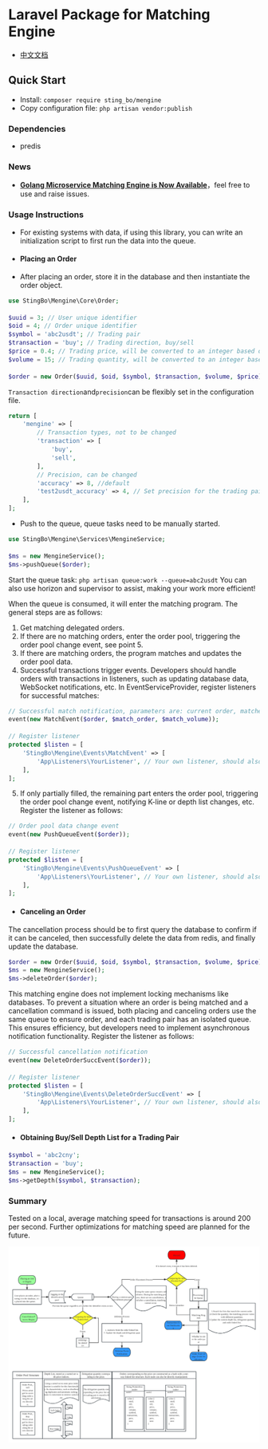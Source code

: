 # Laravel Package for Matching Engine

- [中文文档](README_CN.md)

## Quick Start

- Install: `composer require sting_bo/mengine`
- Copy configuration file: `php artisan vendor:publish`


### Dependencies
* predis

### News

* **[Golang Microservice Matching Engine is Now Available](https://github.com/stingbo/gome)**，feel free to use and raise issues.

### Usage Instructions
* For existing systems with data, if using this library, you can write an initialization script to first run the data into the queue.

* #### Placing an Order ####

* After placing an order, store it in the database and then instantiate the order object.

```php
use StingBo\Mengine\Core\Order;

$uuid = 3; // User unique identifier
$oid = 4; // Order unique identifier
$symbol = 'abc2usdt'; // Trading pair
$transaction = 'buy'; // Trading direction, buy/sell
$price = 0.4; // Trading price, will be converted to an integer based on the set precision
$volume = 15; // Trading quantity, will be converted to an integer based on the set precision

$order = new Order($uuid, $oid, $symbol, $transaction, $volume, $price);
```

`Transaction direction`and`precision`can be flexibly set in the configuration file.
```php
return [
    'mengine' => [
        // Transaction types, not to be changed
        'transaction' => [
            'buy',
            'sell',
        ],
        // Precision, can be changed
        'accuracy' => 8, //default        
        'test2usdt_accuracy' => 4, // Set precision for the trading pair, if not set, use accuracy
    ],
];
```

* Push to the queue, queue tasks need to be manually started.
```php
use StingBo\Mengine\Services\MengineService;

$ms = new MengineService();
$ms->pushQueue($order);
```
Start the queue task:
`php artisan queue:work --queue=abc2usdt`
You can also use horizon and supervisor to assist, making your work more efficient!

When the queue is consumed, it will enter the matching program. The general steps are as follows: 
1. Get matching delegated orders.
2. If there are no matching orders, enter the order pool, triggering the order pool change event, see point 5.
3. If there are matching orders, the program matches and updates the order pool data.  
4. Successful transactions trigger events. Developers should handle orders with transactions in listeners, such as updating database data, WebSocket notifications, etc.
In EventServiceProvider, register listeners for successful matches:
```php
// Successful match notification, parameters are: current order, matched order, transaction quantity
event(new MatchEvent($order, $match_order, $match_volume));

// Register listener
protected $listen = [
    'StingBo\Mengine\Events\MatchEvent' => [
        'App\Listeners\YourListener', // Your own listener, should also be implemented asynchronously
    ],
];
```
5. If only partially filled, the remaining part enters the order pool, triggering the order pool change event, notifying K-line or depth list changes, etc.
Register the listener as follows:
```php
// Order pool data change event
event(new PushQueueEvent($order));

// Register listener
protected $listen = [
    'StingBo\Mengine\Events\PushQueueEvent' => [
        'App\Listeners\YourListener', // Your own listener, should also be implemented asynchronously
    ],
];
```

* #### Canceling an Order ####
The cancellation process should be to first query the database to confirm if it can be canceled, then successfully delete the data from redis, and finally update the database.
```php
$order = new Order($uuid, $oid, $symbol, $transaction, $volume, $price);
$ms = new MengineService();
$ms->deleteOrder($order);
```
This matching engine does not implement locking mechanisms like databases. To prevent a situation where an order is being matched and a cancellation command is issued, both placing and canceling orders use the same queue to ensure order, and each trading pair has an isolated queue. This ensures efficiency, but developers need to implement asynchronous notification functionality. Register the listener as follows:
```php
// Successful cancellation notification
event(new DeleteOrderSuccEvent($order));

// Register listener
protected $listen = [
    'StingBo\Mengine\Events\DeleteOrderSuccEvent' => [
        'App\Listeners\YourListener', // Your own listener, should also be implemented asynchronously
    ],
];
```

* #### Obtaining Buy/Sell Depth List for a Trading Pair ####
```php
$symbol = 'abc2cny';
$transaction = 'buy';
$ms = new MengineService();
$ms->getDepth($symbol, $transaction);
```

### Summary

Tested on a local, average matching speed for transactions is around 200 per second. Further optimizations for matching speed are planned for the future.

![Design of a Matching Engine Based on Redis](https://raw.githubusercontent.com/stingbo/image/master/CryptocurrencyExchange-SimpleMatchingEngineBasedOnRedis.png)
